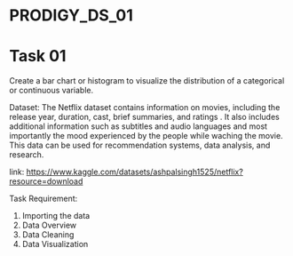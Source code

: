 # PRODIGY_DS_01

# Task 01 

Create a bar chart or histogram to visualize the distribution of a categorical or continuous variable.

Dataset: 
The Netflix dataset contains information on movies, including the release year, duration, cast, brief summaries, and ratings . It also includes additional information such as subtitles and audio languages and most importantly the mood experienced by the people while waching the movie. This data can be used for recommendation systems, data analysis, and research.

link: https://www.kaggle.com/datasets/ashpalsingh1525/netflix?resource=download

Task Requirement:
1. Importing the data
2. Data Overview
3. Data Cleaning
4. Data Visualization
